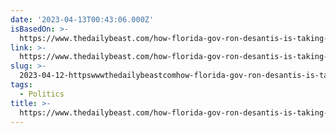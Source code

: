 ```yaml
---
date: '2023-04-13T00:43:06.000Z'
isBasedOn: >-
  https://www.thedailybeast.com/how-florida-gov-ron-desantis-is-taking-a-page-out-of-richard-nixons-playbook?ref=home
link: >-
  https://www.thedailybeast.com/how-florida-gov-ron-desantis-is-taking-a-page-out-of-richard-nixons-playbook?ref=home
slug: >-
  2023-04-12-httpswwwthedailybeastcomhow-florida-gov-ron-desantis-is-taking-a-page-out-of-richard-nixons-playbookrefhome
tags:
  - Politics
title: >-
  https://www.thedailybeast.com/how-florida-gov-ron-desantis-is-taking-a-page-out-of-richard-nixons-playbook?ref=home
---
```


